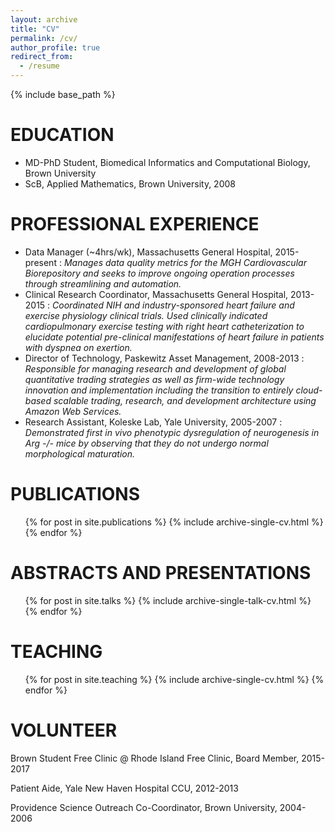```yaml
---
layout: archive
title: "CV"
permalink: /cv/
author_profile: true
redirect_from:
  - /resume
---
```


{% include base_path %}

EDUCATION
======
* MD-PhD Student, Biomedical Informatics and Computational Biology, Brown University
* ScB, Applied Mathematics, Brown University, 2008

PROFESSIONAL EXPERIENCE
======
  * Data Manager (~4hrs/wk), Massachusetts General Hospital, 2015-present
    :   *Manages data quality metrics for the MGH Cardiovascular Biorepository and seeks to improve ongoing operation processes through streamlining and automation.*
  * Clinical Research Coordinator, Massachusetts General Hospital, 2013-2015
    :   *Coordinated NIH and industry-sponsored heart failure and exercise physiology clinical trials. Used clinically indicated cardiopulmonary exercise testing with right heart catheterization to elucidate potential pre-clinical manifestations of heart failure in patients with dyspnea on exertion.*
  * Director of Technology, Paskewitz Asset Management, 2008-2013
    :   *Responsible for managing research and development of global quantitative trading strategies as well as firm-wide technology innovation and implementation including the transition to entirely cloud-based scalable trading, research, and development architecture using Amazon Web Services.*
  * Research Assistant, Koleske Lab, Yale University, 2005-2007 
    :   *Demonstrated first in vivo phenotypic dysregulation of neurogenesis in Arg -/- mice by observing that they do not undergo normal morphological maturation.*

PUBLICATIONS
======
  <ul>{% for post in site.publications %}
    {% include archive-single-cv.html %}
  {% endfor %}</ul>
  
ABSTRACTS AND PRESENTATIONS
======
  <ul>{% for post in site.talks %}
    {% include archive-single-talk-cv.html %}
  {% endfor %}</ul>
  
TEACHING
======
  <ul>{% for post in site.teaching %}
    {% include archive-single-cv.html %}
  {% endfor %}</ul>
  
VOLUNTEER
======
Brown Student Free Clinic @ Rhode Island Free Clinic, Board Member, 2015-2017

Patient Aide, Yale New Haven Hospital CCU, 2012-2013

Providence Science Outreach Co-Coordinator, Brown University, 2004-2006
